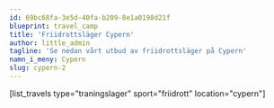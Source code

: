 ```yaml
---
id: 69bc68fa-3e5d-40fa-b209-8e1a0198d21f
blueprint: travel_camp
title: 'Friidrottsläger Cypern'
author: little_admin
tagline: 'Se nedan vårt utbud av friidrottsläger på Cypern'
namn_i_meny: Cypern
slug: cypern-2
---
```

<p>[list_travels type="traningslager" sport="friidrott" location="cypern"]</p>

